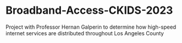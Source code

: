 # Broadband-Access-CKIDS-2023
Project with Professor Hernan Galperin to determine how high-speed internet services are distributed throughout Los Angeles County
